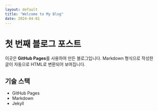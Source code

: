 ```yaml
---
layout: default
title: "Welcome to My Blog"
date: 2024-04-01
---
```


# 첫 번째 블로그 포스트

이곳은 **GitHub Pages**를 사용하여 만든 블로그입니다. Markdown 형식으로 작성한 글이 자동으로 HTML로 변환되어 보여집니다.

## 기술 스택

- GitHub Pages
- Markdown
- Jekyll
